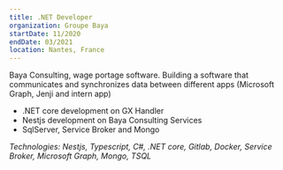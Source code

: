 ```yaml
---
title: .NET Developer
organization: Groupe Baya
startDate: 11/2020
endDate: 03/2021
location: Nantes, France
---
```


Baya Consulting, wage portage software. Building a software that communicates and synchronizes data between different apps (Microsoft Graph, Jenji and intern app)

- .NET core development on GX Handler
- Nestjs development on Baya Consulting Services
- SqlServer, Service Broker and Mongo

*Technologies: Nestjs, Typescript, C#, .NET core, Gitlab, Docker, Service Broker, Microsoft Graph, Mongo, TSQL*